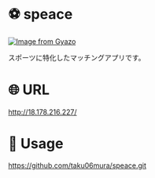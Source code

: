 # :soccer:  speace

[![Image from Gyazo](https://i.gyazo.com/77068b392e67e3f80fea1c6c22ed2cf6.jpg)](https://gyazo.com/77068b392e67e3f80fea1c6c22ed2cf6)

スポーツに特化したマッチングアプリです。


# :globe_with_meridians: URL

http://18.178.216.227/

# :blue_book: Usage

https://github.com/taku06mura/speace.git
